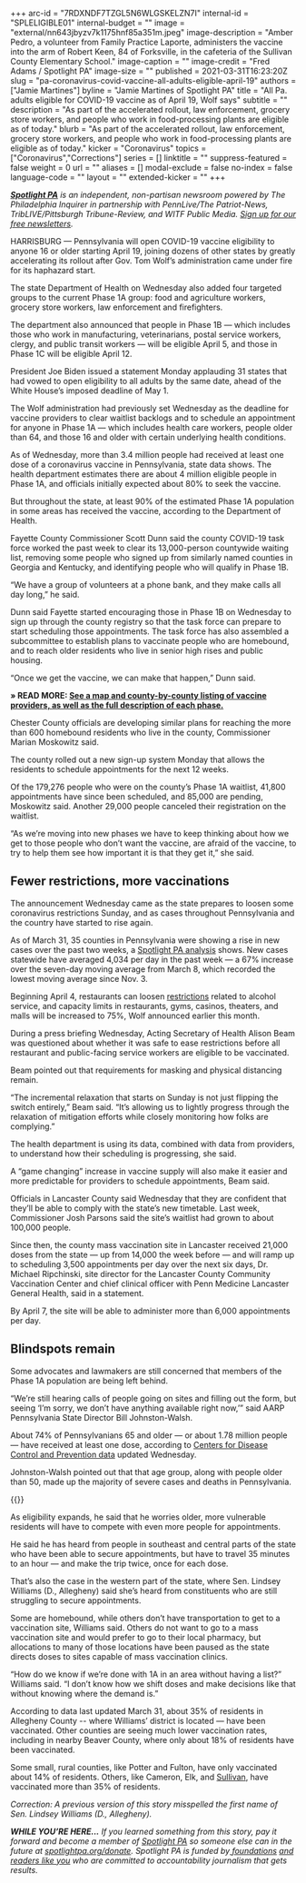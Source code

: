 +++
arc-id = "7RDXNDF7TZGL5N6WLGSKELZN7I"
internal-id = "SPLELIGIBLE01"
internal-budget = ""
image = "external/nn643jbyzv7k1175hnf85a351m.jpeg"
image-description = "Amber Pedro, a volunteer from Family Practice Laporte, administers the vaccine into the arm of Robert Keen, 84 of Forksville, in the cafeteria of the Sullivan County Elementary School."
image-caption = ""
image-credit = "Fred Adams / Spotlight PA"
image-size = ""
published = 2021-03-31T16:23:20Z
slug = "pa-coronavirus-covid-vaccine-all-adults-eligible-april-19"
authors = ["Jamie Martines"]
byline = "Jamie Martines of Spotlight PA"
title = "All Pa. adults eligible for COVID-19 vaccine as of April 19, Wolf says"
subtitle = ""
description = "As part of the accelerated rollout, law enforcement, grocery store workers, and people who work in food-processing plants are eligible as of today."
blurb = "As part of the accelerated rollout, law enforcement, grocery store workers, and people who work in food-processing plants are eligible as of today."
kicker = "Coronavirus"
topics = ["Coronavirus","Corrections"]
series = []
linktitle = ""
suppress-featured = false
weight = 0
url = ""
aliases = []
modal-exclude = false
no-index = false
language-code = ""
layout = ""
extended-kicker = ""
+++

<a href="https://www.spotlightpa.org/"><i><b>Spotlight PA</b></i></a><i> is an independent, non-partisan newsroom powered by The Philadelphia Inquirer in partnership with PennLive/The Patriot-News, TribLIVE/Pittsburgh Tribune-Review, and WITF Public Media. </i><a href="https://www.spotlightpa.org/newsletters"><i>Sign up for our free newsletters</i></a><i>.</i>

HARRISBURG — Pennsylvania will open COVID-19 vaccine eligibility to anyone 16 or older starting April 19, joining dozens of other states by greatly accelerating its rollout after Gov. Tom Wolf’s administration came under fire for its haphazard start.

The state Department of Health on Wednesday also added four targeted groups to the current Phase 1A group: food and agriculture workers, grocery store workers, law enforcement and firefighters.

The department also announced that people in Phase 1B — which includes those who work in manufacturing, veterinarians, postal service workers, clergy, and public transit workers — will be eligible April 5, and those in Phase 1C will be eligible April 12.

<script src="https://www.spotlightpa.org/embed.js" async></script><div data-spl-embed-version="1" data-spl-src="https://www.spotlightpa.org/embeds/newsletter/"></div>

President Joe Biden issued a statement Monday applauding 31 states that had vowed to open eligibility to all adults by the same date, ahead of the White House’s imposed deadline of May 1.

The Wolf administration had previously set Wednesday as the deadline for vaccine providers to clear waitlist backlogs and to schedule an appointment for anyone in Phase 1A — which includes health care workers, people older than 64, and those 16 and older with certain underlying health conditions.

As of Wednesday, more than 3.4 million people had received at least one dose of a coronavirus vaccine in Pennsylvania, state data shows. The health department estimates there are about 4 million eligible people in Phase 1A, and officials initially expected about 80% to seek the vaccine.

But throughout the state, at least 90% of the estimated Phase 1A population in some areas has received the vaccine, according to the Department of Health.

Fayette County Commissioner Scott Dunn said the county COVID-19 task force worked the past week to clear its 13,000-person countywide waiting list, removing some people who signed up from similarly named counties in Georgia and Kentucky, and identifying people who will qualify in Phase 1B.

“We have a group of volunteers at a phone bank, and they make calls all day long,” he said.

Dunn said Fayette started encouraging those in Phase 1B on Wednesday to sign up through the county registry so that the task force can prepare to start scheduling those appointments. The task force has also assembled a subcommittee to establish plans to vaccinate people who are homebound, and to reach older residents who live in senior high rises and public housing.

“Once we get the vaccine, we can make that happen,” Dunn said.

<b>» READ MORE: </b><a href="https://www.spotlightpa.org/news/2021/01/pa-covid-vaccine-locations-availability-where-to-get-who-can-get-latest-updates/"><b>See a map and county-by-county listing of vaccine providers, as well as the full description of each phase.</b></a>

Chester County officials are developing similar plans for reaching the more than 600 homebound residents who live in the county, Commissioner Marian Moskowitz said.

The county rolled out a new sign-up system Monday that allows the residents to schedule appointments for the next 12 weeks.

Of the 179,276 people who were on the county’s Phase 1A waitlist, 41,800 appointments have since been scheduled, and 85,000 are pending, Moskowitz said. Another 29,000 people canceled their registration on the waitlist.

“As we’re moving into new phases we have to keep thinking about how we get to those people who don’t want the vaccine, are afraid of the vaccine, to try to help them see how important it is that they get it,” she said.

## Fewer restrictions, more vaccinations

The announcement Wednesday came as the state prepares to loosen some coronavirus restrictions Sunday, and as cases throughout Pennsylvania and the country have started to rise again.

As of March 31, 35 counties in Pennsylvania were showing a rise in new cases over the past two weeks, a <a href="https://www.spotlightpa.org/news/2020/03/pa-coronavirus-updates-cases-map-live-tracker/">Spotlight PA analysis</a> shows. New cases statewide have averaged 4,034 per day in the past week — a 67% increase over the seven-day moving average from March 8, which recorded the lowest moving average since Nov. 3.

Beginning April 4, restaurants can loosen <a href="https://web.archive.org/web/20230117093448/https://www.governor.pa.gov/newsroom/gov-wolf-effective-april-4-more-options-for-restaurants-and-other-businesses-mass-gathering-maximums-increase/">restrictions</a> related to alcohol service, and capacity limits in restaurants, gyms, casinos, theaters, and malls will be increased to 75%, Wolf announced earlier this month.

During a press briefing Wednesday, Acting Secretary of Health Alison Beam was questioned about whether it was safe to ease restrictions before all restaurant and public-facing service workers are eligible to be vaccinated.

Beam pointed out that requirements for masking and physical distancing remain.

“The incremental relaxation that starts on Sunday is not just flipping the switch entirely,” Beam said. “It’s allowing us to lightly progress through the relaxation of mitigation efforts while closely monitoring how folks are complying.”

The health department is using its data, combined with data from providers, to understand how their scheduling is progressing, she said.

A “game changing” increase in vaccine supply will also make it easier and more predictable for providers to schedule appointments, Beam said.

Officials in Lancaster County said Wednesday that they are confident that they’ll be able to comply with the state’s new timetable. Last week, Commissioner Josh Parsons said the site’s waitlist had grown to about 100,000 people.

Since then, the county mass vaccination site in Lancaster received 21,000 doses from the state  — up from 14,000 the week before — and will ramp up to scheduling 3,500 appointments per day over the next six days, Dr. Michael Ripchinski, site director for the Lancaster County Community Vaccination Center and chief clinical officer with Penn Medicine Lancaster General Health, said in a statement.

By April 7, the site will be able to administer more than 6,000 appointments per day.

## Blindspots remain

Some advocates and lawmakers are still concerned that members of the Phase 1A population are being left behind.

“We’re still hearing calls of people going on sites and filling out the form, but seeing ‘I’m sorry, we don’t have anything available right now,’” said AARP Pennsylvania State Director Bill Johnston-Walsh.

About 74% of Pennsylvanians 65 and older — or about 1.78 million people — have received at least one dose, according to <a href="https://covid.cdc.gov/covid-data-tracker/#vaccinations">Centers for Disease Control and Prevention data</a> updated Wednesday.

Johnston-Walsh pointed out that that age group, along with people older than 50, made up the majority of severe cases and deaths in Pennsylvania.

{{<picture src="external/8e8br8j7dgtg25yyhpaedd0fn8.jpeg" description="After receiving her first vaccination at a clinic in Sullivan County earlier this year, Laurell Cobb, 83, rode home on a Dial-A-Driver bus, run voluntarily by a local agency." caption="After receiving her first vaccination at a clinic in Sullivan County earlier this year, Laurell Cobb, 83, rode home on a Dial-A-Driver bus, run voluntarily by a local agency." credit="Fred Adams / Spotlight PA">}} 

As eligibility expands, he said that he worries older, more vulnerable residents will have to compete with even more people for appointments.

He said he has heard from people in southeast and central parts of the state who have been able to secure appointments, but have to travel 35 minutes to an hour — and make the trip twice, once for each dose.

That’s also the case in the western part of the state, where Sen. Lindsey Williams (D., Allegheny) said she’s heard from constituents who are still struggling to secure appointments.

Some are homebound, while others don’t have transportation to get to a vaccination site, Williams said. Others do not want to go to a mass vaccination site and would prefer to go to their local pharmacy, but allocations to many of those locations have been paused as the state directs doses to sites capable of mass vaccination clinics.

“How do we know if we’re done with 1A in an area without having a list?” Williams said. “I don’t know how we shift doses and make decisions like that without knowing where the demand is.”

According to data last updated March 31, about 35% of residents in Allegheny County -- where Williams’ district is located — have been vaccinated. Other counties are seeing much lower vaccination rates, including in nearby Beaver County, where only about 18% of residents have been vaccinated.

Some small, rural counties, like Potter and Fulton, have only vaccinated about 14% of residents. Others, like Cameron, Elk, and <a href="https://www.spotlightpa.org/news/2021/02/pennsylvania-coronavirus-rural-older-people-phase-1a-vaccinations-cvs-riteaid/">Sullivan</a>, have vaccinated more than 35% of residents.

<div id="vis-map-pa-vax-providers--container"></div>
<script src="https://pym.nprapps.org/pym.v1.min.js"></script>
<script>new pym.Parent("vis-map-pa-vax-providers--container", "https://interactives.data.spotlightpa.org/2020/vis-map-pa-vax-providers/", {});</script>

<i>Correction: A previous version of this story misspelled the first name of Sen. Lindsey Williams (D., Allegheny).</i>

<i><b>WHILE YOU’RE HERE...</b></i><i> If you learned something from this story, pay it forward and become a member of </i><a href="https://www.spotlightpa.org/"><i>Spotlight PA</i></a><i> so someone else can in the future at </i><a href="https://www.spotlightpa.org/donate"><i>spotlightpa.org/donate</i></a><i>. Spotlight PA is funded by</i><a href="https://www.spotlightpa.org/support"><i> foundations</i></a><i> </i><a href="https://www.spotlightpa.org/support"><i>and readers like you</i></a><i> who are committed to accountability journalism that gets results.</i>
